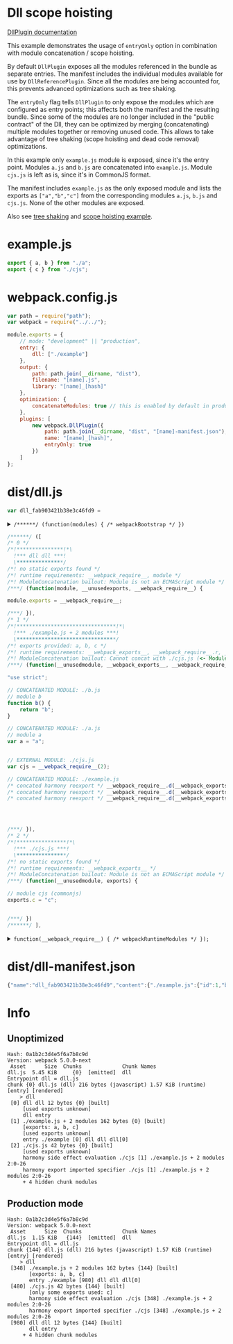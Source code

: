 # Dll scope hoisting

[DllPlugin documentation](https://webpack.js.org/plugins/dll-plugin)

This example demonstrates the usage of `entryOnly` option in combination with module concatenation / scope hoisting.

By default `DllPlugin` exposes all the modules referenced in the bundle as separate entries.
The manifest includes the individual modules available for use by `DllReferencePlugin`.
Since all the modules are being accounted for, this prevents advanced optimizations such as tree shaking.

The `entryOnly` flag tells `DllPlugin` to only expose the modules which are configured as entry points;
this affects both the manifest and the resulting bundle.
Since some of the modules are no longer included in the "public contract" of the Dll,
they can be optimized by merging (concatenating) multiple modules together or removing unused code.
This allows to take advantage of tree shaking (scope hoisting and dead code removal) optimizations.

In this example only `example.js` module is exposed, since it's the entry point.
Modules `a.js` and `b.js` are concatenated into `example.js`.
Module `cjs.js` is left as is, since it's in CommonJS format.

The manifest includes `example.js` as the only exposed module and lists the exports as `["a","b","c"]`
from the corresponding modules `a.js`, `b.js` and `cjs.js`. None of the other modules are exposed.

Also see [tree shaking](https://github.com/webpack/webpack/tree/master/examples/harmony-unused)
and [scope hoisting example](https://github.com/webpack/webpack/tree/master/examples/scope-hoisting).


# example.js

``` javascript
export { a, b } from "./a";
export { c } from "./cjs";
```

# webpack.config.js

``` javascript
var path = require("path");
var webpack = require("../../");

module.exports = {
	// mode: "development" || "production",
	entry: {
		dll: ["./example"]
	},
	output: {
		path: path.join(__dirname, "dist"),
		filename: "[name].js",
		library: "[name]_[hash]"
	},
	optimization: {
		concatenateModules: true // this is enabled by default in production mode
	},
	plugins: [
		new webpack.DllPlugin({
			path: path.join(__dirname, "dist", "[name]-manifest.json"),
			name: "[name]_[hash]",
			entryOnly: true
		})
	]
};
```

# dist/dll.js

``` javascript
var dll_fab903421b38e3c46fd9 =
```
<details><summary><code>/******/ (function(modules) { /* webpackBootstrap */ })</code></summary>

``` js
/******/ (function(modules, runtime) { // webpackBootstrap
/******/ 	"use strict";
/******/ 	// The module cache
/******/ 	var installedModules = {};
/******/
/******/ 	// The require function
/******/ 	function __webpack_require__(moduleId) {
/******/
/******/ 		// Check if module is in cache
/******/ 		if(installedModules[moduleId]) {
/******/ 			return installedModules[moduleId].exports;
/******/ 		}
/******/ 		// Create a new module (and put it into the cache)
/******/ 		var module = installedModules[moduleId] = {
/******/ 			i: moduleId,
/******/ 			l: false,
/******/ 			exports: {}
/******/ 		};
/******/
/******/ 		// Execute the module function
/******/ 		modules[moduleId].call(module.exports, module, module.exports, __webpack_require__);
/******/
/******/ 		// Flag the module as loaded
/******/ 		module.l = true;
/******/
/******/ 		// Return the exports of the module
/******/ 		return module.exports;
/******/ 	}
/******/
/******/
/******/
/******/ 	// initialize runtime
/******/ 	runtime(__webpack_require__);
/******/
/******/ 	// Load entry module and return exports
/******/ 	return __webpack_require__(0);
/******/ })
/************************************************************************/
```

</details>

``` js
/******/ ([
/* 0 */
/*!***************!*\
  !*** dll dll ***!
  \***************/
/*! no static exports found */
/*! runtime requirements: __webpack_require__, module */
/*! ModuleConcatenation bailout: Module is not an ECMAScript module */
/***/ (function(module, __unusedexports, __webpack_require__) {

module.exports = __webpack_require__;

/***/ }),
/* 1 */
/*!********************************!*\
  !*** ./example.js + 2 modules ***!
  \********************************/
/*! exports provided: a, b, c */
/*! runtime requirements: __webpack_exports__, __webpack_require__.r, __webpack_require__.d, __webpack_require__.t, __webpack_require__.n, __webpack_require__ */
/*! ModuleConcatenation bailout: Cannot concat with ./cjs.js (<- Module is not an ECMAScript module) */
/***/ (function(__unusedmodule, __webpack_exports__, __webpack_require__) {

"use strict";

// CONCATENATED MODULE: ./b.js
// module b
function b() {
	return "b";
}

// CONCATENATED MODULE: ./a.js
// module a
var a = "a";


// EXTERNAL MODULE: ./cjs.js
var cjs = __webpack_require__(2);

// CONCATENATED MODULE: ./example.js
/* concated harmony reexport */ __webpack_require__.d(__webpack_exports__, "a", function() { return a; });
/* concated harmony reexport */ __webpack_require__.d(__webpack_exports__, "b", function() { return b; });
/* concated harmony reexport */ __webpack_require__.d(__webpack_exports__, "c", function() { return cjs["c"]; });




/***/ }),
/* 2 */
/*!****************!*\
  !*** ./cjs.js ***!
  \****************/
/*! no static exports found */
/*! runtime requirements: __webpack_exports__ */
/*! ModuleConcatenation bailout: Module is not an ECMAScript module */
/***/ (function(__unusedmodule, exports) {

// module cjs (commonjs)
exports.c = "c";


/***/ })
/******/ ],
```

<details><summary><code>function(__webpack_require__) { /* webpackRuntimeModules */ });</code></summary>

``` js
/******/ function(__webpack_require__) { // webpackRuntimeModules
/******/ 	"use strict";
/******/ 
/******/ 	/* webpack/runtime/make namespace object */
/******/ 	!function() {
/******/ 		// define __esModule on exports
/******/ 		__webpack_require__.r = function(exports) {
/******/ 			if(typeof Symbol !== 'undefined' && Symbol.toStringTag) {
/******/ 				Object.defineProperty(exports, Symbol.toStringTag, { value: 'Module' });
/******/ 			}
/******/ 			Object.defineProperty(exports, '__esModule', { value: true });
/******/ 		};
/******/ 	}();
/******/ 	
/******/ 	/* webpack/runtime/define property getter */
/******/ 	!function() {
/******/ 		// define getter function for harmony exports
/******/ 		var hasOwnProperty = Object.prototype.hasOwnProperty;
/******/ 		__webpack_require__.d = function(exports, name, getter) {
/******/ 			if(!hasOwnProperty.call(exports, name)) {
/******/ 				Object.defineProperty(exports, name, { enumerable: true, get: getter });
/******/ 			}
/******/ 		};
/******/ 	}();
/******/ 	
/******/ 	/* webpack/runtime/create fake namespace object */
/******/ 	!function() {
/******/ 		// create a fake namespace object
/******/ 		// mode & 1: value is a module id, require it
/******/ 		// mode & 2: merge all properties of value into the ns
/******/ 		// mode & 4: return value when already ns object
/******/ 		// mode & 8|1: behave like require
/******/ 		__webpack_require__.t = function(value, mode) {
/******/ 			if(mode & 1) value = this(value);
/******/ 			if(mode & 8) return value;
/******/ 			if((mode & 4) && typeof value === 'object' && value && value.__esModule) return value;
/******/ 			var ns = Object.create(null);
/******/ 			__webpack_require__.r(ns);
/******/ 			Object.defineProperty(ns, 'default', { enumerable: true, value: value });
/******/ 			if(mode & 2 && typeof value != 'string') for(var key in value) __webpack_require__.d(ns, key, function(key) { return value[key]; }.bind(null, key));
/******/ 			return ns;
/******/ 		};
/******/ 	}();
/******/ 	
/******/ 	/* webpack/runtime/compat get default export */
/******/ 	!function() {
/******/ 		// getDefaultExport function for compatibility with non-harmony modules
/******/ 		__webpack_require__.n = function(module) {
/******/ 			var getter = module && module.__esModule ?
/******/ 				function getDefault() { return module['default']; } :
/******/ 				function getModuleExports() { return module; };
/******/ 			__webpack_require__.d(getter, 'a', getter);
/******/ 			return getter;
/******/ 		};
/******/ 	}();
/******/ 	
/******/ }
);
```

</details>


# dist/dll-manifest.json

``` javascript
{"name":"dll_fab903421b38e3c46fd9","content":{"./example.js":{"id":1,"buildMeta":{"exportsType":"namespace","providedExports":["a","b","c"]}}}}
```

# Info

## Unoptimized

```
Hash: 0a1b2c3d4e5f6a7b8c9d
Version: webpack 5.0.0-next
 Asset      Size  Chunks             Chunk Names
dll.js  5.45 KiB     {0}  [emitted]  dll
Entrypoint dll = dll.js
chunk {0} dll.js (dll) 216 bytes (javascript) 1.57 KiB (runtime) [entry] [rendered]
    > dll
 [0] dll dll 12 bytes {0} [built]
     [used exports unknown]
     dll entry
 [1] ./example.js + 2 modules 162 bytes {0} [built]
     [exports: a, b, c]
     [used exports unknown]
     entry ./example [0] dll dll dll[0]
 [2] ./cjs.js 42 bytes {0} [built]
     [used exports unknown]
     harmony side effect evaluation ./cjs [1] ./example.js + 2 modules 2:0-26
     harmony export imported specifier ./cjs [1] ./example.js + 2 modules 2:0-26
     + 4 hidden chunk modules
```

## Production mode

```
Hash: 0a1b2c3d4e5f6a7b8c9d
Version: webpack 5.0.0-next
 Asset      Size  Chunks             Chunk Names
dll.js  1.15 KiB   {144}  [emitted]  dll
Entrypoint dll = dll.js
chunk {144} dll.js (dll) 216 bytes (javascript) 1.57 KiB (runtime) [entry] [rendered]
    > dll
 [348] ./example.js + 2 modules 162 bytes {144} [built]
       [exports: a, b, c]
       entry ./example [980] dll dll dll[0]
 [480] ./cjs.js 42 bytes {144} [built]
       [only some exports used: c]
       harmony side effect evaluation ./cjs [348] ./example.js + 2 modules 2:0-26
       harmony export imported specifier ./cjs [348] ./example.js + 2 modules 2:0-26
 [980] dll dll 12 bytes {144} [built]
       dll entry
     + 4 hidden chunk modules
```
